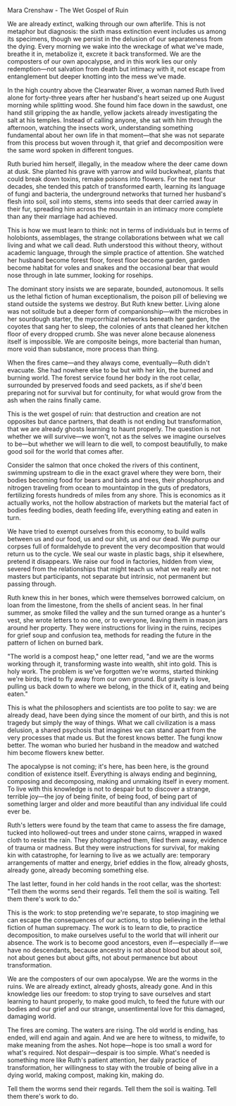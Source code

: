 Mara Crenshaw - The Wet Gospel of Ruin

We are already extinct, walking through our own afterlife. This is not metaphor but diagnosis: the sixth mass extinction event includes us among its specimens, though we persist in the delusion of our separateness from the dying. Every morning we wake into the wreckage of what we've made, breathe it in, metabolize it, excrete it back transformed. We are the composters of our own apocalypse, and in this work lies our only redemption—not salvation from death but intimacy with it, not escape from entanglement but deeper knotting into the mess we've made.

In the high country above the Clearwater River, a woman named Ruth lived alone for forty-three years after her husband's heart seized up one August morning while splitting wood. She found him face down in the sawdust, one hand still gripping the ax handle, yellow jackets already investigating the salt at his temples. Instead of calling anyone, she sat with him through the afternoon, watching the insects work, understanding something fundamental about her own life in that moment—that she was not separate from this process but woven through it, that grief and decomposition were the same word spoken in different tongues.

Ruth buried him herself, illegally, in the meadow where the deer came down at dusk. She planted his grave with yarrow and wild buckwheat, plants that could break down toxins, remake poisons into flowers. For the next four decades, she tended this patch of transformed earth, learning its language of fungi and bacteria, the underground networks that turned her husband's flesh into soil, soil into stems, stems into seeds that deer carried away in their fur, spreading him across the mountain in an intimacy more complete than any their marriage had achieved.

This is how we must learn to think: not in terms of individuals but in terms of holobionts, assemblages, the strange collaborations between what we call living and what we call dead. Ruth understood this without theory, without academic language, through the simple practice of attention. She watched her husband become forest floor, forest floor become garden, garden become habitat for voles and snakes and the occasional bear that would nose through in late summer, looking for rosehips.

The dominant story insists we are separate, bounded, autonomous. It sells us the lethal fiction of human exceptionalism, the poison pill of believing we stand outside the systems we destroy. But Ruth knew better. Living alone was not solitude but a deeper form of companionship—with the microbes in her sourdough starter, the mycorrhizal networks beneath her garden, the coyotes that sang her to sleep, the colonies of ants that cleaned her kitchen floor of every dropped crumb. She was never alone because aloneness itself is impossible. We are composite beings, more bacterial than human, more void than substance, more process than thing.

When the fires came—and they always come, eventually—Ruth didn't evacuate. She had nowhere else to be but with her kin, the burned and burning world. The forest service found her body in the root cellar, surrounded by preserved foods and seed packets, as if she'd been preparing not for survival but for continuity, for what would grow from the ash when the rains finally came.

This is the wet gospel of ruin: that destruction and creation are not opposites but dance partners, that death is not ending but transformation, that we are already ghosts learning to haunt properly. The question is not whether we will survive—we won't, not as the selves we imagine ourselves to be—but whether we will learn to die well, to compost beautifully, to make good soil for the world that comes after.

Consider the salmon that once choked the rivers of this continent, swimming upstream to die in the exact gravel where they were born, their bodies becoming food for bears and birds and trees, their phosphorus and nitrogen traveling from ocean to mountaintop in the guts of predators, fertilizing forests hundreds of miles from any shore. This is economics as it actually works, not the hollow abstraction of markets but the material fact of bodies feeding bodies, death feeding life, everything eating and eaten in turn.

We have tried to exempt ourselves from this economy, to build walls between us and our food, us and our shit, us and our dead. We pump our corpses full of formaldehyde to prevent the very decomposition that would return us to the cycle. We seal our waste in plastic bags, ship it elsewhere, pretend it disappears. We raise our food in factories, hidden from view, severed from the relationships that might teach us what we really are: not masters but participants, not separate but intrinsic, not permanent but passing through.

Ruth knew this in her bones, which were themselves borrowed calcium, on loan from the limestone, from the shells of ancient seas. In her final summer, as smoke filled the valley and the sun turned orange as a hunter's vest, she wrote letters to no one, or to everyone, leaving them in mason jars around her property. They were instructions for living in the ruins, recipes for grief soup and confusion tea, methods for reading the future in the pattern of lichen on burned bark.

"The world is a compost heap," one letter read, "and we are the worms working through it, transforming waste into wealth, shit into gold. This is holy work. The problem is we've forgotten we're worms, started thinking we're birds, tried to fly away from our own ground. But gravity is love, pulling us back down to where we belong, in the thick of it, eating and being eaten."

This is what the philosophers and scientists are too polite to say: we are already dead, have been dying since the moment of our birth, and this is not tragedy but simply the way of things. What we call civilization is a mass delusion, a shared psychosis that imagines we can stand apart from the very processes that made us. But the forest knows better. The fungi know better. The woman who buried her husband in the meadow and watched him become flowers knew better.

The apocalypse is not coming; it's here, has been here, is the ground condition of existence itself. Everything is always ending and beginning, composing and decomposing, making and unmaking itself in every moment. To live with this knowledge is not to despair but to discover a strange, terrible joy—the joy of being finite, of being food, of being part of something larger and older and more beautiful than any individual life could ever be.

Ruth's letters were found by the team that came to assess the fire damage, tucked into hollowed-out trees and under stone cairns, wrapped in waxed cloth to resist the rain. They photographed them, filed them away, evidence of trauma or madness. But they were instructions for survival, for making kin with catastrophe, for learning to live as we actually are: temporary arrangements of matter and energy, brief eddies in the flow, already ghosts, already gone, already becoming something else.

The last letter, found in her cold hands in the root cellar, was the shortest: "Tell them the worms send their regards. Tell them the soil is waiting. Tell them there's work to do."

This is the work: to stop pretending we're separate, to stop imagining we can escape the consequences of our actions, to stop believing in the lethal fiction of human supremacy. The work is to learn to die, to practice decomposition, to make ourselves useful to the world that will inherit our absence. The work is to become good ancestors, even if—especially if—we have no descendants, because ancestry is not about blood but about soil, not about genes but about gifts, not about permanence but about transformation.

We are the composters of our own apocalypse. We are the worms in the ruins. We are already extinct, already ghosts, already gone. And in this knowledge lies our freedom: to stop trying to save ourselves and start learning to haunt properly, to make good mulch, to feed the future with our bodies and our grief and our strange, unsentimental love for this damaged, damaging world.

The fires are coming. The waters are rising. The old world is ending, has ended, will end again and again. And we are here to witness, to midwife, to make meaning from the ashes. Not hope—hope is too small a word for what's required. Not despair—despair is too simple. What's needed is something more like Ruth's patient attention, her daily practice of transformation, her willingness to stay with the trouble of being alive in a dying world, making compost, making kin, making do.

Tell them the worms send their regards. Tell them the soil is waiting. Tell them there's work to do.